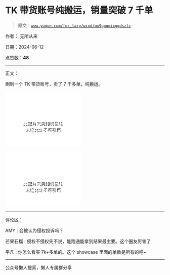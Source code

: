 # TK 带货账号纯搬运，销量突破 7 千单

> 原文：[`www.yuque.com/for_lazy/wind/qx9gmumixggdszlz`](https://www.yuque.com/for_lazy/wind/qx9gmumixggdszlz)

作者： 无所从来

日期：2024-06-12

点赞数：**48**

* * *

正文：

刷到一个 TK 带货账号，卖了 7 千多单，纯搬运。

![](img/3dcbfcab5bd5630c01389ce35173c3ca.png)

![](img/0d83487246a0307f8f4781fff229b7f0.png)

* * *

评论区：

AMY : 会被认为侵权投诉吗？

芒果石榴 : 侵权不侵权先不说，能跑通能拿到结果最主要。这个圈友厉害了

平凡 : 你怎么看买 7k+多单的。这个 showcase 里面的单数是所有的吧~

* * *

公众号懒人搜索，懒人专属群分享
